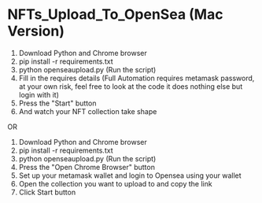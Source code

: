 # NFTs_Upload_To_OpenSea (Mac Version) 

1. Download Python and Chrome browser 
2. pip install -r requirements.txt
5. python openseaupload.py (Run the script)
6. Fill in the requires details 
   (Full Automation requires metamask password, at your own risk, feel free to look at the code it does nothing else but login with it)
8. Press the "Start" button
9. And watch your NFT collection take shape

OR


1. Download Python and Chrome browser 
2. pip install -r requirements.txt
5. python openseaupload.py (Run the script)
7. Press the "Open Chrome Browser" button
8. Set up your metamask wallet and login to Opensea using your wallet
9. Open the collection you want to upload to and copy the link
12. Click Start button
 
